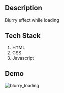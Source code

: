## Description

Blurry effect while loading

## Tech Stack

1. HTML
2. CSS
3. Javascript

## Demo

![blurry_loading](https://user-images.githubusercontent.com/52378608/165949128-c3ee8002-34aa-4810-834c-aa37d8b1664b.gif)


